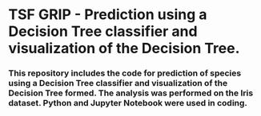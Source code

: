# TSF GRIP - Prediction using a Decision Tree classifier and visualization of the Decision Tree.
### This repository includes the code for prediction of species using a Decision Tree classifier and visualization of the Decision Tree formed. The analysis was performed on the Iris dataset. Python and Jupyter Notebook were used in coding.
